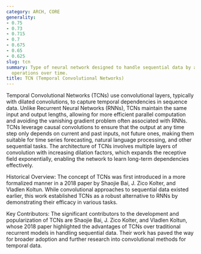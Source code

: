```yaml
---
category: ARCH, CORE
generality:
- 0.75
- 0.73
- 0.715
- 0.7
- 0.675
- 0.65
- 0.625
slug: tcn
summary: Type of neural network designed to handle sequential data by applying convolutional
  operations over time.
title: TCN (Temporal Convolutional Networks)
---
```


Temporal Convolutional Networks (TCNs) use convolutional layers, typically with dilated convolutions, to capture temporal dependencies in sequence data. Unlike Recurrent Neural Networks (RNNs), TCNs maintain the same input and output lengths, allowing for more efficient parallel computation and avoiding the vanishing gradient problem often associated with RNNs. TCNs leverage causal convolutions to ensure that the output at any time step only depends on current and past inputs, not future ones, making them suitable for time series forecasting, natural language processing, and other sequential tasks. The architecture of TCNs involves multiple layers of convolution with increasing dilation factors, which expands the receptive field exponentially, enabling the network to learn long-term dependencies effectively.

Historical Overview:
The concept of TCNs was first introduced in a more formalized manner in a 2018 paper by Shaojie Bai, J. Zico Kolter, and Vladlen Koltun. While convolutional approaches to sequential data existed earlier, this work established TCNs as a robust alternative to RNNs by demonstrating their efficacy in various tasks.

Key Contributors:
The significant contributors to the development and popularization of TCNs are Shaojie Bai, J. Zico Kolter, and Vladlen Koltun, whose 2018 paper highlighted the advantages of TCNs over traditional recurrent models in handling sequential data. Their work has paved the way for broader adoption and further research into convolutional methods for temporal data.